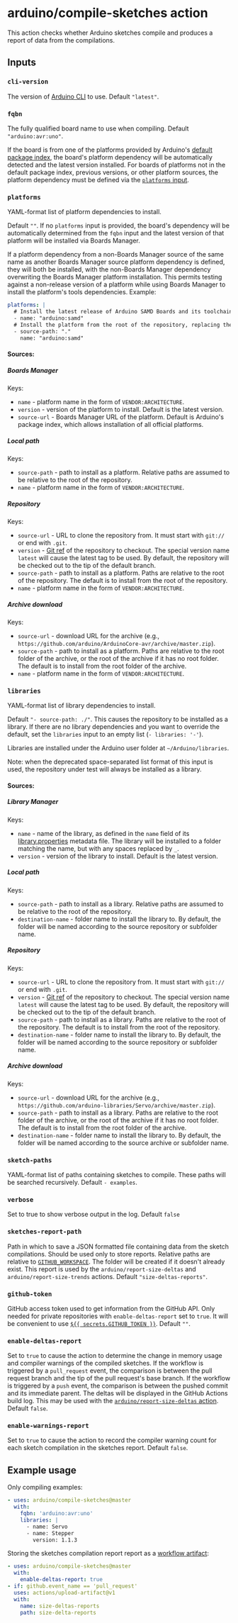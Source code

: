 # arduino/compile-sketches action

This action checks whether Arduino sketches compile and produces a report of data from the compilations.

## Inputs

### `cli-version`

The version of [Arduino CLI](https://github.com/arduino/arduino-cli) to use. Default `"latest"`.

### `fqbn`

The fully qualified board name to use when compiling. Default `"arduino:avr:uno"`.

If the board is from one of the platforms provided by Arduino's [default package index](https://downloads.arduino.cc/packages/package_index.json), the board's platform dependency will be automatically detected and the latest version installed. For boards of platforms not in the default package index, previous versions, or other platform sources, the platform dependency must be defined via the [`platforms` input](#platforms).

### `platforms`

YAML-format list of platform dependencies to install.

Default `""`. If no `platforms` input is provided, the board's dependency will be automatically determined from the `fqbn` input and the latest version of that platform will be installed via Boards Manager.

If a platform dependency from a non-Boards Manager source of the same name as another Boards Manager source platform dependency is defined, they will both be installed, with the non-Boards Manager dependency overwriting the Boards Manager platform installation. This permits testing against a non-release version of a platform while using Boards Manager to install the platform's tools dependencies.
Example:
```yaml
platforms: |
  # Install the latest release of Arduino SAMD Boards and its toolchain via Boards Manager
  - name: "arduino:samd"
  # Install the platform from the root of the repository, replacing the BM installed platform
  - source-path: "."
    name: "arduino:samd"
```

#### Sources:

##### Boards Manager

Keys:
- `name` - platform name in the form of `VENDOR:ARCHITECTURE`.
- `version` - version of the platform to install. Default is the latest version.
- `source-url` - Boards Manager URL of the platform. Default is Arduino's package index, which allows installation of all official platforms.

##### Local path

Keys:
- `source-path` - path to install as a platform. Relative paths are assumed to be relative to the root of the repository.
- `name` - platform name in the form of `VENDOR:ARCHITECTURE`.

##### Repository

Keys:
- `source-url` - URL to clone the repository from. It must start with `git://` or end with `.git`.
- `version` - [Git ref](https://git-scm.com/book/en/v2/Git-Internals-Git-References) of the repository to checkout. The special version name `latest` will cause the latest tag to be used. By default, the repository will be checked out to the tip of the default branch.
- `source-path` - path to install as a platform. Paths are relative to the root of the repository. The default is to install from the root of the repository.
- `name` - platform name in the form of `VENDOR:ARCHITECTURE`.

##### Archive download

Keys:
- `source-url` - download URL for the archive (e.g., `https://github.com/arduino/ArduinoCore-avr/archive/master.zip`).
- `source-path` - path to install as a platform. Paths are relative to the root folder of the archive, or the root of the archive if it has no root folder. The default is to install from the root folder of the archive.
- `name` - platform name in the form of `VENDOR:ARCHITECTURE`.

### `libraries`

YAML-format list of library dependencies to install.

Default `"- source-path: ./"`. This causes the repository to be installed as a library. If there are no library dependencies and you want to override the default, set the `libraries` input to an empty list (`- libraries: '-'`).

Libraries are installed under the Arduino user folder at `~/Arduino/libraries`.

Note: when the deprecated space-separated list format of this input is used, the repository under test will always be installed as a library.

#### Sources:

##### Library Manager

Keys:
- `name` - name of the library, as defined in the `name` field of its [library.properties](https://arduino.github.io/arduino-cli/latest/library-specification/#libraryproperties-file-format) metadata file. The library will be installed to a folder matching the name, but with any spaces replaced by `_`.
- `version` - version of the library to install. Default is the latest version.

##### Local path

Keys:
- `source-path` - path to install as a library. Relative paths are assumed to be relative to the root of the repository.
- `destination-name` - folder name to install the library to. By default, the folder will be named according to the source repository or subfolder name.

##### Repository

Keys:
- `source-url` - URL to clone the repository from. It must start with `git://` or end with `.git`.
- `version` - [Git ref](https://git-scm.com/book/en/v2/Git-Internals-Git-References) of the repository to checkout. The special version name `latest` will cause the latest tag to be used. By default, the repository will be checked out to the tip of the default branch.
- `source-path` - path to install as a library. Paths are relative to the root of the repository. The default is to install from the root of the repository.
- `destination-name` - folder name to install the library to. By default, the folder will be named according to the source repository or subfolder name.

##### Archive download

Keys:
- `source-url` - download URL for the archive (e.g., `https://github.com/arduino-libraries/Servo/archive/master.zip`).
- `source-path` - path to install as a library. Paths are relative to the root folder of the archive, or the root of the archive if it has no root folder. The default is to install from the root folder of the archive.
- `destination-name` - folder name to install the library to. By default, the folder will be named according to the source archive or subfolder name.

### `sketch-paths`

YAML-format list of paths containing sketches to compile. These paths will be searched recursively. Default `- examples`.

### `verbose`

Set to true to show verbose output in the log. Default `false`

### `sketches-report-path`

Path in which to save a JSON formatted file containing data from the sketch compilations. Should be used only to store reports. Relative paths are relative to [`GITHUB_WORKSPACE`](https://help.github.com/en/actions/configuring-and-managing-workflows/using-environment-variables). The folder will be created if it doesn't already exist. This report is used by the `arduino/report-size-deltas` and `arduino/report-size-trends` actions. Default `"size-deltas-reports"`.

### `github-token`

GitHub access token used to get information from the GitHub API. Only needed for private repositories with `enable-deltas-report` set to `true`. It will be convenient to use [`${{ secrets.GITHUB_TOKEN }}`](https://help.github.com/en/actions/configuring-and-managing-workflows/authenticating-with-the-github_token). Default `""`.

### `enable-deltas-report`

Set to `true` to cause the action to determine the change in memory usage and compiler warnings of the compiled sketches. If the workflow is triggered by a `pull_request` event, the comparison is between the pull request branch and the tip of the pull request's base branch. If the workflow is triggered by a `push` event, the comparison is between the pushed commit and its immediate parent. The deltas will be displayed in the GitHub Actions build log. This may be used with the [`arduino/report-size-deltas` action](https://github.com/arduino/report-size-deltas). Default `false`.

### `enable-warnings-report`

Set to `true` to cause the action to record the compiler warning count for each sketch compilation in the sketches report. Default `false`.

## Example usage

Only compiling examples:
```yaml
- uses: arduino/compile-sketches@master
  with:
    fqbn: 'arduino:avr:uno'
    libraries: |
      - name: Servo
      - name: Stepper
        version: 1.1.3
```

Storing the sketches compilation report report as a [workflow artifact](https://help.github.com/en/actions/configuring-and-managing-workflows/persisting-workflow-data-using-artifacts):
```yaml
- uses: arduino/compile-sketches@master
  with:
    enable-deltas-report: true
- if: github.event_name == 'pull_request'
  uses: actions/upload-artifact@v1
  with:
    name: size-deltas-reports
    path: size-delta-reports
```
